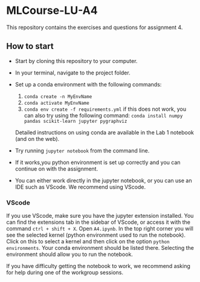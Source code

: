 # MLCourse-LU-A4
This repository contains the exercises and questions for assignment 4.

## How to start
* Start by cloning this repository to your computer.
* In your terminal, navigate to the project folder.
* Set up a conda environment with the following commands:

    1. `conda create -n MyEnvName`
    2. `conda activate MyEnvName`
    3. `conda env create -f requirements.yml`
    if this does not work, you can also try using the following command:
    `conda install numpy pandas scikit-learn jupyter pygraphviz`

    Detailed instructions on using conda are available in the Lab 1 notebook (and on the web). 

* Try running `jupyter notebook` from the command line. 
* If it works,you python environment is set up correctly and you can continue on with the assignment. 
* You can either work directly in the jupyter notebook, or you can use an IDE such as VScode. We recommend using VScode. 

### VScode
If you use VScode, make sure you have the jupyter extension installed. You can find the extensions tab in the sidebar of VScode, or access it with the command `ctrl + shift + X`.
Open `A4.ipynb`. In the top right corner you will see the selected kernel (python environment used to run the notebook). Click on this to select a kernel and then click on the option `python environments`. Your conda environment should be listed there. Selecting the environment should allow you to run the notebook. 

If you have difficulty getting the notebook to work, we recommend asking for help during one of the workgroup sessions.
